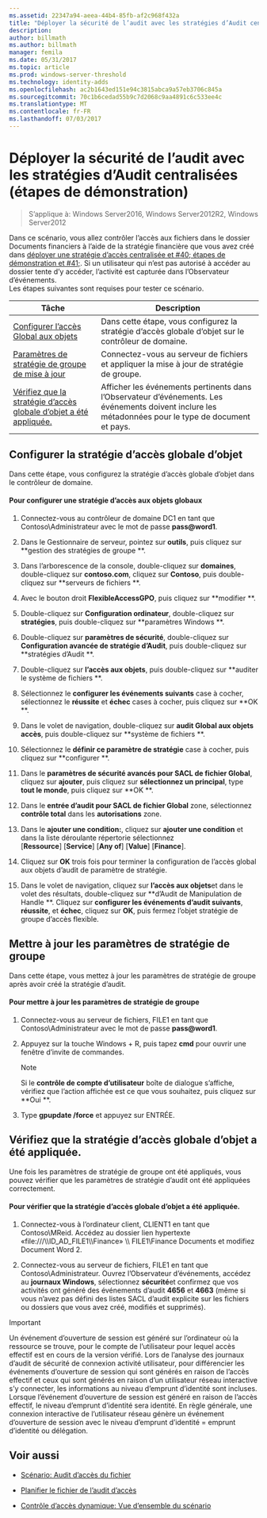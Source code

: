 ```yaml
---
ms.assetid: 22347a94-aeea-44b4-85fb-af2c968f432a
title: "Déployer la sécurité de l’audit avec les stratégies d’Audit centralisées (étapes de démonstration)"
description: 
author: billmath
ms.author: billmath
manager: femila
ms.date: 05/31/2017
ms.topic: article
ms.prod: windows-server-threshold
ms.technology: identity-adds
ms.openlocfilehash: ac2b1643ed151e94c3815abca9a57eb3706c845a
ms.sourcegitcommit: 70c1b6cedad55b9c7d2068c9aa4891c6c533ee4c
ms.translationtype: MT
ms.contentlocale: fr-FR
ms.lasthandoff: 07/03/2017
---
```

# <a name="deploy-security-auditing-with-central-audit-policies-demonstration-steps"></a>Déployer la sécurité de l’audit avec les stratégies d’Audit centralisées (étapes de démonstration)

>S’applique à: Windows Server2016, Windows Server2012R2, Windows Server2012

Dans ce scénario, vous allez contrôler l’accès aux fichiers dans le dossier Documents financiers à l’aide de la stratégie financière que vous avez créé dans [déployer une stratégie d’accès centralisée et #40; étapes de démonstration et #41;](Deploy-a-Central-Access-Policy--Demonstration-Steps-.md). Si un utilisateur qui n’est pas autorisé à accéder au dossier tente d’y accéder, l’activité est capturée dans l’Observateur d’événements.   
 Les étapes suivantes sont requises pour tester ce scénario.  
  
|Tâche|Description|  
|--------|---------------|  
|[Configurer l’accès Global aux objets](Deploy-Security-Auditing-with-Central-Audit-Policies--Demonstration-Steps-.md#BKMK_1)|Dans cette étape, vous configurez la stratégie d’accès globale d’objet sur le contrôleur de domaine.|  
|[Paramètres de stratégie de groupe de mise à jour](Deploy-Security-Auditing-with-Central-Audit-Policies--Demonstration-Steps-.md#BKMK_2)|Connectez-vous au serveur de fichiers et appliquer la mise à jour de stratégie de groupe.|  
|[Vérifiez que la stratégie d’accès globale d’objet a été appliquée.](Deploy-Security-Auditing-with-Central-Audit-Policies--Demonstration-Steps-.md#BKMK_3)|Afficher les événements pertinents dans l’Observateur d’événements. Les événements doivent inclure les métadonnées pour le type de document et pays.|  
  
## <a name="BKMK_1"></a>Configurer la stratégie d’accès globale d’objet  
Dans cette étape, vous configurez la stratégie d’accès globale d’objet dans le contrôleur de domaine.  
  
#### <a name="to-configure-a-global-object-access-policy"></a>Pour configurer une stratégie d’accès aux objets globaux  
  
1.  Connectez-vous au contrôleur de domaine DC1 en tant que Contoso\Administrateur avec le mot de passe **pass@word1**.  
  
2.  Dans le Gestionnaire de serveur, pointez sur **outils**, puis cliquez sur **gestion des stratégies de groupe **.  
  
3.  Dans l’arborescence de la console, double-cliquez sur **domaines**, double-cliquez sur **contoso.com**, cliquez sur **Contoso**, puis double-cliquez sur **serveurs de fichiers **.  
  
4.  Avec le bouton droit **FlexibleAccessGPO**, puis cliquez sur **modifier **.  
  
5.  Double-cliquez sur **Configuration ordinateur**, double-cliquez sur **stratégies**, puis double-cliquez sur **paramètres Windows **.  
  
6.  Double-cliquez sur **paramètres de sécurité**, double-cliquez sur **Configuration avancée de stratégie d’Audit**, puis double-cliquez sur **stratégies d’Audit **.  
  
7.  Double-cliquez sur **l’accès aux objets**, puis double-cliquez sur **auditer le système de fichiers **.  
  
8.  Sélectionnez le **configurer les événements suivants** case à cocher, sélectionnez le **réussite** et **échec** cases à cocher, puis cliquez sur **OK **.  
  
9. Dans le volet de navigation, double-cliquez sur **audit Global aux objets accès**, puis double-cliquez sur **système de fichiers **.  
  
10. Sélectionnez le **définir ce paramètre de stratégie** case à cocher, puis cliquez sur **configurer **.  
  
11. Dans le **paramètres de sécurité avancés pour SACL de fichier Global**, cliquez sur **ajouter**, puis cliquez sur **sélectionnez un principal**, type **tout le monde**, puis cliquez sur **OK **.  
  
12. Dans le **entrée d’audit pour SACL de fichier Global** zone, sélectionnez **contrôle total** dans les **autorisations** zone.  
  
13. Dans le **ajouter une condition:**, cliquez sur **ajouter une condition** et dans la liste déroulante répertorie sélectionnez   
    [**Ressource**] [**Service**] [**Any of**] [**Value**] [**Finance**].  
  
14. Cliquez sur **OK** trois fois pour terminer la configuration de l’accès global aux objets d’audit de paramètre de stratégie.  
  
15. Dans le volet de navigation, cliquez sur **l’accès aux objets**et dans le volet des résultats, double-cliquez sur **d’Audit de Manipulation de Handle **. Cliquez sur **configurer les événements d’audit suivants**, **réussite**, et **échec**, cliquez sur **OK**, puis fermez l’objet stratégie de groupe d’accès flexible.  
  
## <a name="BKMK_2"></a>Mettre à jour les paramètres de stratégie de groupe  
Dans cette étape, vous mettez à jour les paramètres de stratégie de groupe après avoir créé la stratégie d’audit.  
  
#### <a name="to-update-group-policy-settings"></a>Pour mettre à jour les paramètres de stratégie de groupe  
  
1.  Connectez-vous au serveur de fichiers, FILE1 en tant que Contoso\Administrateur avec le mot de passe **pass@word1**.  
  
2.  Appuyez sur la touche Windows + R, puis tapez **cmd** pour ouvrir une fenêtre d’invite de commandes.  
  
    > [!NOTE]  
    > Si le **contrôle de compte d’utilisateur** boîte de dialogue s’affiche, vérifiez que l’action affichée est ce que vous souhaitez, puis cliquez sur **Oui **.  
  
3.  Type **gpupdate /force** et appuyez sur ENTRÉE.  
  
## <a name="BKMK_3"></a>Vérifiez que la stratégie d’accès globale d’objet a été appliquée.  
Une fois les paramètres de stratégie de groupe ont été appliqués, vous pouvez vérifier que les paramètres de stratégie d’audit ont été appliquées correctement.  
  
#### <a name="to-verify-that-the-global-object-access-policy-has-been-applied"></a>Pour vérifier que la stratégie d’accès globale d’objet a été appliquée.  
  
1.  Connectez-vous à l’ordinateur client, CLIENT1 en tant que Contoso\MReid. Accédez au dossier lien hypertexte «file:///\\\ID_AD_FILE1\\\Finance» \\\ FILE1\Finance Documents et modifiez Document Word 2.  
  
2.  Connectez-vous au serveur de fichiers, FILE1 en tant que Contoso\Administrateur. Ouvrez l’Observateur d’événements, accédez au **journaux Windows**, sélectionnez **sécurité**et confirmez que vos activités ont généré des événements d’audit **4656** et **4663** (même si vous n’avez pas défini des listes SACL d’audit explicite sur les fichiers ou dossiers que vous avez créé, modifiés et supprimés).  
  
> [!IMPORTANT]  
> Un événement d’ouverture de session est généré sur l’ordinateur où la ressource se trouve, pour le compte de l’utilisateur pour lequel accès effectif est en cours de la version vérifié. Lors de l’analyse des journaux d’audit de sécurité de connexion activité utilisateur, pour différencier les événements d’ouverture de session qui sont générés en raison de l’accès effectif et ceux qui sont générés en raison d’un utilisateur réseau interactive s’y connecter, les informations au niveau d’emprunt d’identité sont incluses. Lorsque l’événement d’ouverture de session est généré en raison de l’accès effectif, le niveau d’emprunt d’identité sera identité. En règle générale, une connexion interactive de l’utilisateur réseau génère un événement d’ouverture de session avec le niveau d’emprunt d’identité = emprunt d’identité ou délégation.  
  
## <a name="BKMK_Links"></a>Voir aussi  
  
-   [Scénario: Audit d’accès du fichier](Scenario--File-Access-Auditing.md)  
  
-   [Planifier le fichier de l’audit d’accès](Plan-for-File-Access-Auditing.md)  
  
-   [Contrôle d’accès dynamique: Vue d’ensemble du scénario](Dynamic-Access-Control--Scenario-Overview.md)  
  

